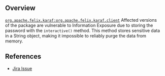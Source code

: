 ## Overview
[`org.apache.felix.karaf:org.apache.felix.karaf.client`](http://search.maven.org/#search%7Cga%7C1%7Ca%3A%22org.apache.felix.karaf.client%22)
Affected versions of the package are vulnerable to Information Exposure due to storing the password with the `interactive()` method. This method stores sensitive data in a String object, making it impossible to reliably purge the data from memory. 

## References
- [Jira Issue](https://issues.apache.org/jira/browse/KARAF-4199)
